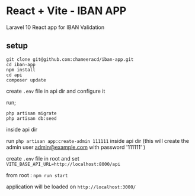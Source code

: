 # React + Vite - IBAN APP

Laravel 10 React app for IBAN Validation

## setup

```
git clone git@github.com:chameeracd/iban-app.git
cd iban-app
npm install
cd api
composer update
```
create ``.env`` file in api dir and configure it

run;
```
php artisan migrate
php artisan db:seed
```
inside api dir

run ``php artisan app:create-admin 111111`` inside api dir (this will create the admin user admin@example.com with password '111111' )

create ``.env`` file in root and set ``VITE_BASE_API_URL=http://localhost:8000/api``

from root : ``npm run start``

application will be loaded on ``http://localhost:3000/``
